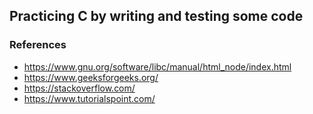 ## Practicing C by writing and testing some code
### References
* https://www.gnu.org/software/libc/manual/html_node/index.html
* https://www.geeksforgeeks.org/
* https://stackoverflow.com/
* https://www.tutorialspoint.com/
